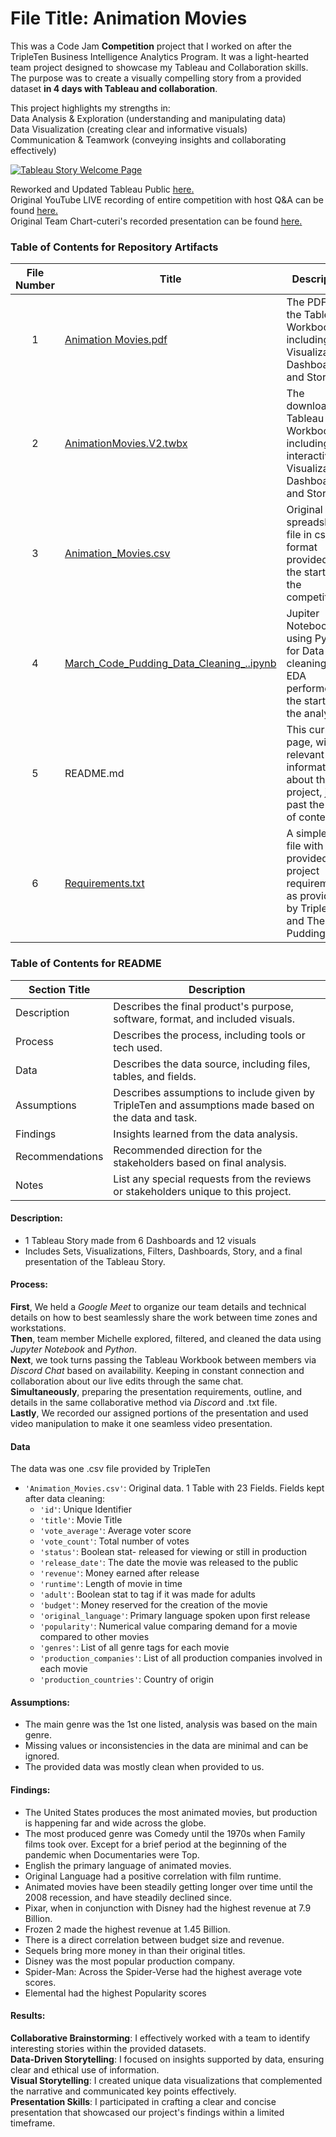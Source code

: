 # File Title: Animation Movies


This was a Code Jam **Competition** project that I worked on after the TripleTen Business Intelligence Analytics Program. It was a light-hearted team project designed to showcase my Tableau and Collaboration skills. The purpose was to create a visually compelling story from a provided dataset **in 4 days with Tableau and collaboration**.

This project highlights my strengths in:<br>
Data Analysis & Exploration (understanding and manipulating data)<br>
Data Visualization (creating clear and informative visuals)<br>
Communication & Teamwork (conveying insights and collaborating effectively)

[<img src="https://github.com/Tiffany-Bergett/Data_projects_TripleTen/blob/main/Images/AnimationMovies.png" alt="Tableau Story Welcome Page">](https://public.tableau.com/views/AnimationMovies_17352673342840/AnimatedMoviesBringingtheWorldTogether?:language=en-US&:sid=&:redirect=auth&:display_count=n&:origin=viz_share_link)

Reworked and Updated Tableau Public <a href='https://public.tableau.com/views/AnimationMovies_17352673342840/AnimatedMoviesBringingtheWorldTogether?:language=en-US&:sid=&:redirect=auth&:display_count=n&:origin=viz_share_link' target=_blank><u>here</u>.</a><br>
Original YouTube LIVE recording of entire competition with host Q&A can be found <a href='https://www.youtube.com/live/rWTYgq_3ER4?si=fNs4AeeffGvZo9k8' target=_blank><u>here</u>.</a><br>
Original Team Chart-cuteri's recorded presentation can be found <a href='https://drive.google.com/file/d/1hCgHvyS8QK4xuK0Vba_DeCW6dX-BBXlA/view?usp=drive_link' target=_blank><u>here</u>.</a> 


### Table of Contents for Repository Artifacts
| File Number | Title | Description |
| :-----------: | ----------- |----------- |
| 1 | [Animation Movies.pdf](https://github.com/Tiffany-Bergett/Data_projects_TripleTen/blob/main/Animation%20Movies/Animation%20Movies.pdf) | The PDF of the Tableau Workbook including Visualizations, Dashboards, and Story. |
| 2 | [AnimationMovies.V2.twbx](https://github.com/Tiffany-Bergett/Data_projects_TripleTen/blob/main/Animation%20Movies/AnimationMovies.V2.twbx) | The downloadable Tableau Workbook including interactive Visualizations, Dashboards, and Story. |
| 3 | [Animation_Movies.csv](https://github.com/Tiffany-Bergett/Data_projects_TripleTen/blob/main/Animation%20Movies/Animation_Movies.csv) | Original spreadsheet file in csv format provided at the start of the competition. |
| 4 | [March_Code_Pudding_Data_Cleaning_..ipynb](https://github.com/Tiffany-Bergett/Data_projects_TripleTen/blob/main/Animation%20Movies/March_Code_Pudding_Data_Cleaning_.ipynb) | Jupiter Notebook file using Python for Data cleaning and EDA performed at the start of the analysis. |
| 5 | README.md | This current page, with all relevant information about the project, just past the Table of contents. |
| 6 | [Requirements.txt](https://github.com/Tiffany-Bergett/Data_projects_TripleTen/blob/main/Animation%20Movies/Requirements.txt) | A simple .txt file with the provided project requirements as provided by TripleTen and The Pudding. |

### Table of Contents for README
| Section Title | Description |
| ----------- |----------- |
| Description | Describes the final product's purpose, software, format, and included visuals. |
| Process | Describes the process, including tools or tech used. |
| Data | Describes the data source, including files, tables, and fields. |
| Assumptions | Describes assumptions to include given by TripleTen and assumptions made based on the data and task. |
| Findings | Insights learned from the data analysis. |
| Recommendations | Recommended direction for the stakeholders based on final analysis. |
| Notes | List any special requests from the reviews or stakeholders unique to this project. |

#### Description:
- 1 Tableau Story made from 6 Dashboards and 12 visuals
- Includes Sets, Visualizations, Filters, Dashboards, Story, and a final presentation of the Tableau Story.

#### Process:
**First**, We held a *Google Meet* to organize our team details and technical details on how to best seamlessly share the work between time zones and workstations.<br>
**Then**, team member Michelle explored, filtered, and cleaned the data using *Jupyter Notebook* and *Python*.<br>
**Next**, we took turns passing the Tableau Workbook between members via *Discord Chat* based on availability. Keeping in constant connection and collaboration about our live edits through the same chat.<br>
**Simultaneously**, preparing the presentation requirements, outline, and details in the same collaborative method via *Discor*d and .txt file.<br>
**Lastly**, We recorded our assigned portions of the presentation and used video manipulation to make it one seamless video presentation.<br>

#### Data
The data was one .csv file provided by TripleTen
- `'Animation_Movies.csv'`: Original data. 1 Table with 23 Fields. Fields kept after data cleaning:
    - `'id'`: Unique Identifier
    - `'title'`: Movie Title
    - `'vote_average'`: Average voter score
    - `'vote_count'`: Total number of votes
    - `'status'`: Boolean stat- released for viewing or still in production
    - `'release_date'`: The date the movie was released to the public
    - `'revenue'`: Money earned after release
    - `'runtime'`: Length of movie in time
    - `'adult'`: Boolean stat to tag if it was made for adults
    - `'budget'`: Money reserved for the creation of the movie
    - `'original_language'`: Primary language spoken upon first release
    - `'popularity'`: Numerical value comparing demand for a movie compared to other movies
    - `'genres'`: List of all genre tags for each movie
    - `'production_companies'`: List of all production companies involved in each movie
    - `'production_countries'`: Country of origin

#### Assumptions:
- The main genre was the 1st one listed, analysis was based on the main genre.
- Missing values or inconsistencies in the data are minimal and can be ignored.
- The provided data was mostly clean when provided to us.

#### Findings:
- The United States produces the most animated movies, but production is happening far and wide across the globe.
- The most produced genre was Comedy until the 1970s when Family films took over. Except for a brief period at the beginning of the pandemic when Documentaries were Top.
- English the primary language of animated movies.
- Original Language had a positive correlation with film runtime.
- Animated movies have been steadily getting longer over time until the 2008 recession, and have steadily declined since.
- Pixar, when in conjunction with Disney had the highest revenue at 7.9 Billion.
- Frozen 2 made the highest revenue at 1.45 Billion.
- There is a direct correlation between budget size and revenue.
- Sequels bring more money in than their original titles.
- Disney was the most popular production company.
- Spider-Man: Across the Spider-Verse had the highest average vote scores.
- Elemental had the highest Popularity scores

#### Results:
**Collaborative Brainstorming**: I effectively worked with a team to identify interesting stories within the provided datasets. <br>
**Data-Driven Storytelling**: I focused on insights supported by data, ensuring clear and ethical use of information.<br>
**Visual Storytelling**: I created unique data visualizations that complemented the narrative and communicated key points effectively.<br>
**Presentation Skills**: I participated in crafting a clear and concise presentation that showcased our project's findings within a limited timeframe.
